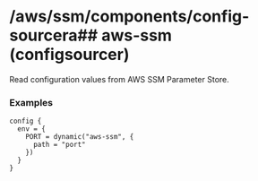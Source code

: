 # /aws/ssm/components/config-sourcera## aws-ssm (configsourcer)

Read configuration values from AWS SSM Parameter Store.

### Examples

```hcl
config {
  env = {
    PORT = dynamic("aws-ssm", {
      path = "port"
    })
  }
}
```
